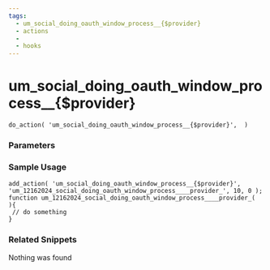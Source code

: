 ```yaml
---
tags: 
  - um_social_doing_oauth_window_process__{$provider}
  - actions
  - 
  - hooks
---
```

# um\_social\_doing\_oauth\_window\_process\_\_{$provider}

``` php:no-line-numbers
do_action( 'um_social_doing_oauth_window_process__{$provider}',  )
```
<div class='hook-sep'></div>

### Parameters

<div class='hook-sep'></div>



### Sample Usage

``` php:no-line-numbers
add_action( 'um_social_doing_oauth_window_process__{$provider}', 'um_12162024_social_doing_oauth_window_process____provider_', 10, 0 );
function um_12162024_social_doing_oauth_window_process____provider_(  ){
 // do something
}
```
<div class='hook-sep'></div>



### Related Snippets

Nothing was found

